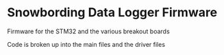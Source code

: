 # Snowbording Data Logger Firmware
Firmware for the STM32 and the various breakout boards

Code is broken up into the main files and the driver files
